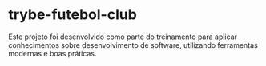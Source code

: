 # trybe-futebol-club
Este projeto foi desenvolvido como parte do treinamento para aplicar conhecimentos sobre desenvolvimento de software, utilizando ferramentas modernas e boas práticas.
